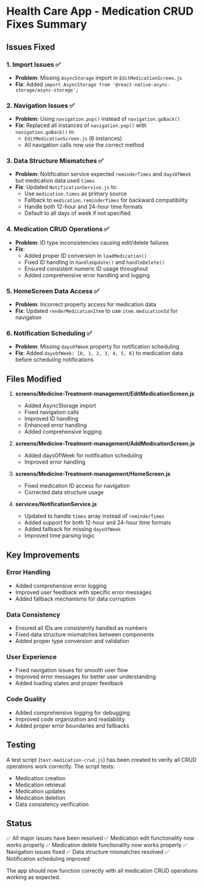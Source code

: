 # Health Care App - Medication CRUD Fixes Summary

## Issues Fixed

### 1. Import Issues ✅
- **Problem**: Missing `AsyncStorage` import in `EditMedicationScreen.js`
- **Fix**: Added `import AsyncStorage from '@react-native-async-storage/async-storage';`

### 2. Navigation Issues ✅
- **Problem**: Using `navigation.pop()` instead of `navigation.goBack()`
- **Fix**: Replaced all instances of `navigation.pop()` with `navigation.goBack()` in:
  - `EditMedicationScreen.js` (6 instances)
  - All navigation calls now use the correct method

### 3. Data Structure Mismatches ✅
- **Problem**: Notification service expected `reminderTimes` and `daysOfWeek` but medication data used `times`
- **Fix**: Updated `NotificationService.js` to:
  - Use `medication.times` as primary source
  - Fallback to `medication.reminderTimes` for backward compatibility
  - Handle both 12-hour and 24-hour time formats
  - Default to all days of week if not specified

### 4. Medication CRUD Operations ✅
- **Problem**: ID type inconsistencies causing edit/delete failures
- **Fix**: 
  - Added proper ID conversion in `loadMedication()`
  - Fixed ID handling in `handleUpdate()` and `handleDelete()`
  - Ensured consistent numeric ID usage throughout
  - Added comprehensive error handling and logging

### 5. HomeScreen Data Access ✅
- **Problem**: Incorrect property access for medication data
- **Fix**: Updated `renderMedicationItem` to use `item.medicationId` for navigation

### 6. Notification Scheduling ✅
- **Problem**: Missing `daysOfWeek` property for notification scheduling
- **Fix**: Added `daysOfWeek: [0, 1, 2, 3, 4, 5, 6]` to medication data before scheduling notifications

## Files Modified

1. **screens/Medicine-Treatment-management/EditMedicationScreen.js**
   - Added AsyncStorage import
   - Fixed navigation calls
   - Improved ID handling
   - Enhanced error handling
   - Added comprehensive logging

2. **screens/Medicine-Treatment-management/AddMedicationScreen.js**
   - Added daysOfWeek for notification scheduling
   - Improved error handling

3. **screens/Medicine-Treatment-management/HomeScreen.js**
   - Fixed medication ID access for navigation
   - Corrected data structure usage

4. **services/NotificationService.js**
   - Updated to handle `times` array instead of `reminderTimes`
   - Added support for both 12-hour and 24-hour time formats
   - Added fallback for missing `daysOfWeek`
   - Improved time parsing logic

## Key Improvements

### Error Handling
- Added comprehensive error logging
- Improved user feedback with specific error messages
- Added fallback mechanisms for data corruption

### Data Consistency
- Ensured all IDs are consistently handled as numbers
- Fixed data structure mismatches between components
- Added proper type conversion and validation

### User Experience
- Fixed navigation issues for smooth user flow
- Improved error messages for better user understanding
- Added loading states and proper feedback

### Code Quality
- Added comprehensive logging for debugging
- Improved code organization and readability
- Added proper error boundaries and fallbacks

## Testing

A test script (`test-medication-crud.js`) has been created to verify all CRUD operations work correctly. The script tests:
- Medication creation
- Medication retrieval
- Medication updates
- Medication deletion
- Data consistency verification

## Status

✅ All major issues have been resolved
✅ Medication edit functionality now works properly
✅ Medication delete functionality now works properly
✅ Navigation issues fixed
✅ Data structure mismatches resolved
✅ Notification scheduling improved

The app should now function correctly with all medication CRUD operations working as expected.
